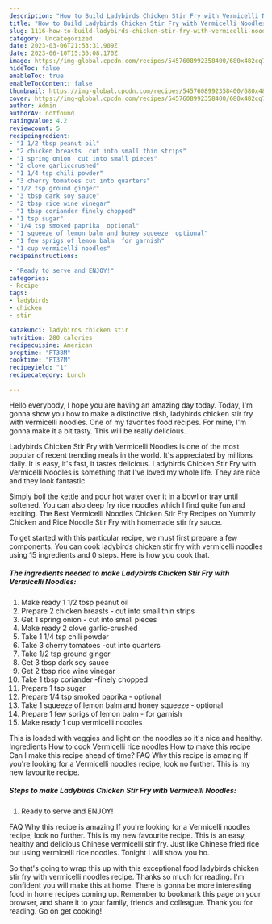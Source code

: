 ```yaml
---
description: "How to Build Ladybirds Chicken Stir Fry with Vermicelli Noodles yang Delicious"
title: "How to Build Ladybirds Chicken Stir Fry with Vermicelli Noodles yang Delicious"
slug: 1116-how-to-build-ladybirds-chicken-stir-fry-with-vermicelli-noodles-yang-delicious
category: Uncategorized
date: 2023-03-06T21:53:31.909Z
date: 2023-06-10T15:36:08.170Z
image: https://img-global.cpcdn.com/recipes/5457608992358400/680x482cq70/ladybirds-chicken-stir-fry-with-vermicelli-noodles-recipe-main-photo.jpg
hideToc: false
enableToc: true
enableTocContent: false
thumbnail: https://img-global.cpcdn.com/recipes/5457608992358400/680x482cq70/ladybirds-chicken-stir-fry-with-vermicelli-noodles-recipe-main-photo.jpg
cover: https://img-global.cpcdn.com/recipes/5457608992358400/680x482cq70/ladybirds-chicken-stir-fry-with-vermicelli-noodles-recipe-main-photo.jpg
author: Admin
authorAv: notfound
ratingvalue: 4.2
reviewcount: 5
recipeingredient:
- "1 1/2 tbsp peanut oil"
- "2 chicken breasts  cut into small thin strips"
- "1 spring onion  cut into small pieces"
- "2 clove garliccrushed"
- "1 1/4 tsp chili powder"
- "3 cherry tomatoes cut into quarters"
- "1/2 tsp ground ginger"
- "3 tbsp dark soy sauce"
- "2 tbsp rice wine vinegar"
- "1 tbsp coriander finely chopped"
- "1 tsp sugar"
- "1/4 tsp smoked paprika  optional"
- "1 squeeze of lemon balm and honey squeeze  optional"
- "1 few sprigs of lemon balm  for garnish"
- "1 cup vermicelli noodles"
recipeinstructions:

- "Ready to serve and ENJOY!"
categories:
- Recipe
tags:
- ladybirds
- chicken
- stir

katakunci: ladybirds chicken stir 
nutrition: 280 calories
recipecuisine: American
preptime: "PT38M"
cooktime: "PT37M"
recipeyield: "1"
recipecategory: Lunch

---
```



Hello everybody, I hope you are having an amazing day today. Today, I'm gonna show you how to make a distinctive dish, ladybirds chicken stir fry with vermicelli noodles. One of my favorites food recipes. For mine, I'm gonna make it a bit tasty. This will be really delicious.

Ladybirds Chicken Stir Fry with Vermicelli Noodles is one of the most popular of recent trending meals in the world. It's appreciated by millions daily. It is easy, it's fast, it tastes delicious. Ladybirds Chicken Stir Fry with Vermicelli Noodles is something that I've loved my whole life. They are nice and they look fantastic.

Simply boil the kettle and pour hot water over it in a bowl or tray until softened. You can also deep fry rice noodles which I find quite fun and exciting. The Best Vermicelli Noodles Chicken Stir Fry Recipes on Yummly Chicken and Rice Noodle Stir Fry with homemade stir fry sauce.


To get started with this particular recipe, we must first prepare a few components. You can cook ladybirds chicken stir fry with vermicelli noodles using 15 ingredients and 0 steps. Here is how you cook that.

<!--inarticleads1-->

##### The ingredients needed to make Ladybirds Chicken Stir Fry with Vermicelli Noodles:

1. Make ready 1 1/2 tbsp peanut oil
1. Prepare 2 chicken breasts - cut into small thin strips
1. Get 1 spring onion - cut into small pieces
1. Make ready 2 clove garlic-crushed
1. Take 1 1/4 tsp chili powder
1. Take 3 cherry tomatoes -cut into quarters
1. Take 1/2 tsp ground ginger
1. Get 3 tbsp dark soy sauce
1. Get 2 tbsp rice wine vinegar
1. Take 1 tbsp coriander -finely chopped
1. Prepare 1 tsp sugar
1. Prepare 1/4 tsp smoked paprika - optional
1. Take 1 squeeze of lemon balm and honey squeeze - optional
1. Prepare 1 few sprigs of lemon balm - for garnish
1. Make ready 1 cup vermicelli noodles


This is loaded with veggies and light on the noodles so it&#39;s nice and healthy. Ingredients How to cook Vermicelli rice noodles How to make this recipe Can I make this recipe ahead of time? FAQ Why this recipe is amazing If you&#39;re looking for a Vermicelli noodles recipe, look no further. This is my new favourite recipe. 

<!--inarticleads2-->

##### Steps to make Ladybirds Chicken Stir Fry with Vermicelli Noodles:


1. Ready to serve and ENJOY!

FAQ Why this recipe is amazing If you&#39;re looking for a Vermicelli noodles recipe, look no further. This is my new favourite recipe. This is an easy, healthy and delicious Chinese vermicelli stir fry. Just like Chinese fried rice but using vermicelli rice noodles. Tonight I will show you ho. 

So that's going to wrap this up with this exceptional food ladybirds chicken stir fry with vermicelli noodles recipe. Thanks so much for reading. I'm confident you will make this at home. There is gonna be more interesting food in home recipes coming up. Remember to bookmark this page on your browser, and share it to your family, friends and colleague. Thank you for reading. Go on get cooking!
